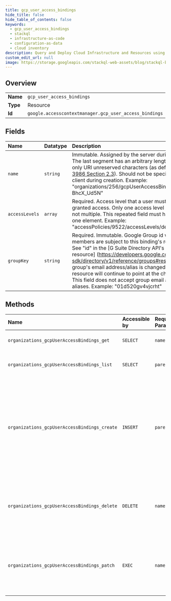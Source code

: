 ```yaml
---
title: gcp_user_access_bindings
hide_title: false
hide_table_of_contents: false
keywords:
  - gcp_user_access_bindings
  - stackql
  - infrastructure-as-code
  - configuration-as-data
  - cloud inventory
description: Query and Deploy Cloud Infrastructure and Resources using SQL
custom_edit_url: null
image: https://storage.googleapis.com/stackql-web-assets/blog/stackql-blog-post-featured-image.png
---
```

  
    

## Overview
<table><tbody>
<tr><td><b>Name</b></td><td><code>gcp_user_access_bindings</code></td></tr>
<tr><td><b>Type</b></td><td>Resource</td></tr>
<tr><td><b>Id</b></td><td><code>google.accesscontextmanager.gcp_user_access_bindings</code></td></tr>
</tbody></table>

## Fields
| Name | Datatype | Description |
|:-----|:---------|:------------|
| `name` | `string` | Immutable. Assigned by the server during creation. The last segment has an arbitrary length and has only URI unreserved characters (as defined by [RFC 3986 Section 2.3](https://tools.ietf.org/html/rfc3986#section-2.3)). Should not be specified by the client during creation. Example: "organizations/256/gcpUserAccessBindings/b3-BhcX_Ud5N" |
| `accessLevels` | `array` | Required. Access level that a user must have to be granted access. Only one access level is supported, not multiple. This repeated field must have exactly one element. Example: "accessPolicies/9522/accessLevels/device_trusted" |
| `groupKey` | `string` | Required. Immutable. Google Group id whose members are subject to this binding's restrictions. See "id" in the [G Suite Directory API's Groups resource] (https://developers.google.com/admin-sdk/directory/v1/reference/groups#resource). If a group's email address/alias is changed, this resource will continue to point at the changed group. This field does not accept group email addresses or aliases. Example: "01d520gv4vjcrht" |
## Methods
| Name | Accessible by | Required Params | Description |
|:-----|:--------------|:----------------|:------------|
| `organizations_gcpUserAccessBindings_get` | `SELECT` | `name` | Gets the GcpUserAccessBinding with the given name. |
| `organizations_gcpUserAccessBindings_list` | `SELECT` | `parent` | Lists all GcpUserAccessBindings for a Google Cloud organization. |
| `organizations_gcpUserAccessBindings_create` | `INSERT` | `parent` | Creates a GcpUserAccessBinding. If the client specifies a name, the server ignores it. Fails if a resource already exists with the same group_key. Completion of this long-running operation does not necessarily signify that the new binding is deployed onto all affected users, which may take more time. |
| `organizations_gcpUserAccessBindings_delete` | `DELETE` | `name` | Deletes a GcpUserAccessBinding. Completion of this long-running operation does not necessarily signify that the binding deletion is deployed onto all affected users, which may take more time. |
| `organizations_gcpUserAccessBindings_patch` | `EXEC` | `name` | Updates a GcpUserAccessBinding. Completion of this long-running operation does not necessarily signify that the changed binding is deployed onto all affected users, which may take more time. |
